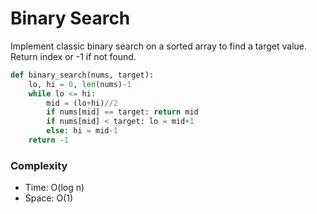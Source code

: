 # Binary Search

Implement classic binary search on a sorted array to find a target value. Return index or -1 if not found.

```python
def binary_search(nums, target):
    lo, hi = 0, len(nums)-1
    while lo <= hi:
        mid = (lo+hi)//2
        if nums[mid] == target: return mid
        if nums[mid] < target: lo = mid+1
        else: hi = mid-1
    return -1
```

### Complexity

- Time: O(log n)
- Space: O(1)
